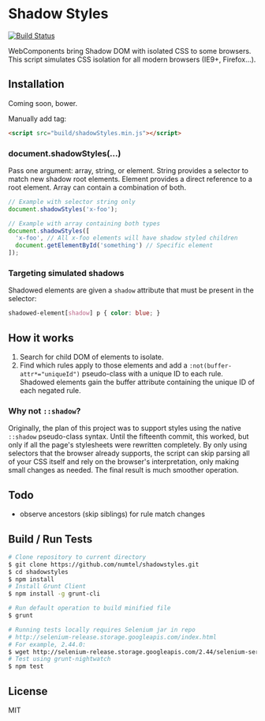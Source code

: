 # Shadow Styles

[![Build Status](https://travis-ci.org/numtel/shadowstyles.svg?branch=master)](https://travis-ci.org/numtel/shadowstyles)

WebComponents bring Shadow DOM with isolated CSS to some browsers.
This script simulates CSS isolation for all modern browsers (IE9+, Firefox...).

## Installation
Coming soon, bower.

Manually add tag:
```html
<script src="build/shadowStyles.min.js"></script>
```

### document.shadowStyles(...)
Pass one argument: array, string, or element.
String provides a selector to match new shadow root elements.
Element provides a direct reference to a root element.
Array can contain a combination of both.

```javascript
// Example with selector string only
document.shadowStyles('x-foo');

// Example with array containing both types
document.shadowStyles([
  'x-foo', // All x-foo elements will have shadow styled children
  document.getElementById('something') // Specific element
]);
```

### Targeting simulated shadows

Shadowed elements are given a `shadow` attribute that must be present in the
selector:

```css
shadowed-element[shadow] p { color: blue; }
```

## How it works

1. Search for child DOM of elements to isolate.
2. Find which rules apply to those elements and add a `:not(buffer-attr*="uniqueId")`
    pseudo-class with a unique ID to each rule. Shadowed elements gain the buffer
    attribute containing the unique ID of each negated rule.

### Why not `::shadow`?

Originally, the plan of this project was to support styles using the native
`::shadow` pseudo-class syntax. Until the fifteenth commit, this worked, but
only if all the page's stylesheets were rewritten completely. By only
using selectors that the browser already supports, the script can skip parsing
all of your CSS itself and rely on the browser's interpretation, only making
small changes as needed. The final result is much smoother operation.

## Todo

* observe ancestors (skip siblings) for rule match changes

## Build / Run Tests

```bash
# Clone repository to current directory
$ git clone https://github.com/numtel/shadowstyles.git
$ cd shadowstyles
$ npm install
# Install Grunt Client
$ npm install -g grunt-cli

# Run default operation to build minified file
$ grunt

# Running tests locally requires Selenium jar in repo
# http://selenium-release.storage.googleapis.com/index.html
# For example, 2.44.0:
$ wget http://selenium-release.storage.googleapis.com/2.44/selenium-server-standalone-2.44.0.jar
# Test using grunt-nightwatch
$ npm test
```

## License

MIT

